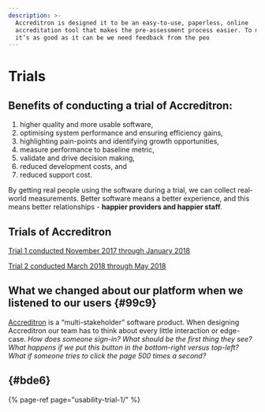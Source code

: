 ```yaml
---
description: >-
  Accreditron is designed it to be an easy-to-use, paperless, online
  accreditation tool that makes the pre-assessment process easier. To make sure
  it’s as good as it can be we need feedback from the peo
---
```


# Trials

## Benefits of conducting a trial of Accreditron:

1. higher quality and more usable software,
2. optimising system performance and ensuring efficiency gains,
3. highlighting pain-points and identifying growth opportunities,
4. measure performance to baseline metric, 
5. validate and drive decision making,
6. reduced development costs, and
7. reduced support cost.

By getting real people using the software during a trial, we can collect real-world measurements. Better software means a better experience, and this means better relationships - **happier providers and happier staff**.

## Trials of Accreditron

[Trial 1 conducted November 2017 through January 2018](usability-trial-1/)

[Trial 2 conducted March 2018 through May 2018](untitled-1/)

## What we changed about our platform when we listened to our users {#99c9}

[Accreditron](http://www.accreditron.com/) is a “multi-stakeholder” software product. When designing Accreditron our team has to think about every little interaction or edge-case. _How does someone sign-in? What should be the first thing they see? What happens if we put this button in the bottom-right versus top-left? What if someone tries to click the page 500 times a second?_

##  {#bde6}







{% page-ref page="usability-trial-1/" %}

